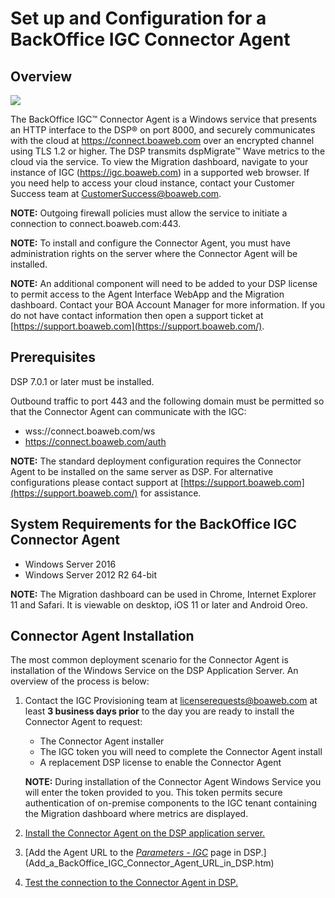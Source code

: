 # Set up and Configuration for a BackOffice IGC Connector Agent

## Overview

![](../../../Resources/Images/AgentDiagram.png)

The BackOffice IGC™ Connector Agent is a Windows service that presents
an HTTP interface to the DSP® on port 8000, and securely communicates
with the cloud at https://connect.boaweb.com over an encrypted channel
using TLS 1.2 or higher. The DSP transmits dspMigrate™ Wave metrics to
the cloud via the service. To view the Migration dashboard, navigate to
your instance of IGC (https://igc.boaweb.com) in a supported web
browser. If you need help to access your cloud instance, contact your
Customer Success team at <CustomerSuccess@boaweb.com>.

**NOTE:** Outgoing firewall policies must allow the service to initiate
a connection to connect.boaweb.com:443.

**NOTE:** To install and configure the Connector Agent, you must have
administration rights on the server where the Connector Agent will be
installed.

**NOTE:** An additional component will need to be added to your DSP
license to permit access to the Agent Interface WebApp and the Migration
dashboard. Contact your BOA Account Manager for more information. If you
do not have contact information then open a support ticket at
[https://support.boaweb.com](https://support.boaweb.com/).

## Prerequisites

DSP 7.0.1 or later must be installed.

Outbound traffic to port 443 and the following domain must be permitted
so that the Connector Agent can communicate with the IGC:

  - wss://connect.boaweb.com/ws
  - https://connect.boaweb.com/auth

**NOTE:** The standard deployment configuration requires the Connector
Agent to be installed on the same server as DSP. For alternative
configurations please contact support at
[https://support.boaweb.com](https://support.boaweb.com/) for
assistance.

## System Requirements for the BackOffice IGC Connector Agent

  - Windows Server 2016
  - Windows Server 2012 R2 64-bit

**NOTE:** The Migration dashboard can be used in Chrome, Internet
Explorer 11 and Safari. It is viewable on desktop, iOS 11 or later and
Android Oreo.

## Connector Agent Installation

The most common deployment scenario for the Connector Agent is
installation of the Windows Service on the DSP Application Server. An
overview of the process is below:

1.  Contact the IGC Provisioning team at <licenserequests@boaweb.com> at
    least **3 business days prior** to the day you are ready to install
    the Connector Agent to request:
    
      - The Connector Agent installer
      - The IGC token you will need to complete the Connector Agent
        install
      - A replacement DSP license to enable the Connector Agent
    
    **NOTE:** During installation of the Connector Agent Windows Service
    you will enter the token provided to you. This token permits secure
    authentication of on-premise components to the IGC tenant containing
    the Migration dashboard where metrics are displayed.

2.  [Install the Connector Agent on the DSP application
    server.](Install_the_BackOffice_IGC_Connector_Agent_Service.htm)

3.  [Add the Agent URL to the *[Parameters -
    IGC](../../../Master_Data_Mgmt/dspConduct/Page_Desc/Parameters_IGC.htm)*
    page in DSP.](Add_a_BackOffice_IGC_Connector_Agent_URL_in_DSP.htm)

4.  [Test the connection to the Connector Agent in
    DSP.](Test_a_BackOffice_IGC_Agent_Connection_in_DSP.htm)
